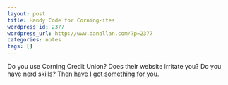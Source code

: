 ```yaml
---
layout: post
title: Handy Code for Corning-ites
wordpress_id: 2377
wordpress_url: http://www.danallan.com/?p=2377
categories: notes
tags: []
---
```


Do you use Corning Credit Union? Does their website irritate you? Do you have nerd skills? Then [have I got something for you](https://gist.github.com/3750403).

